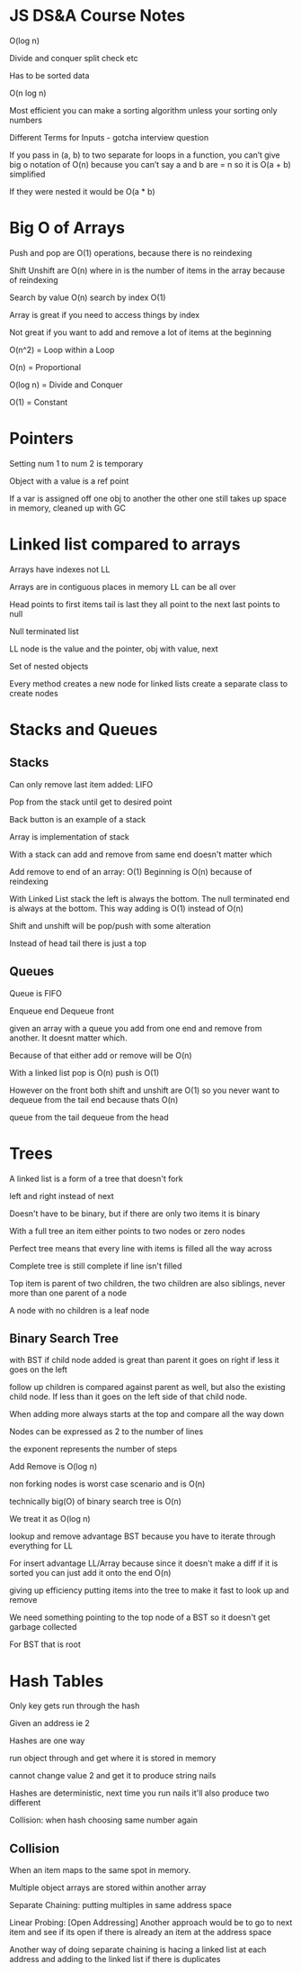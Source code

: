 # JS DS&A Course Notes


O(log n)

Divide and conquer split check etc

Has to be sorted data

O(n log n)

Most efficient you can make a sorting algorithm unless your sorting only numbers

Different Terms for Inputs - gotcha interview question

If you pass in (a, b) to two separate for loops in a function, you can’t give big o notation of O(n) because you can’t say a and b are = n so it is O(a + b) simplified

If they were nested it would be O(a * b)


# Big O of Arrays

Push and pop are O(1) operations, because there is no reindexing

Shift Unshift are O(n) where in is the number of items in the array because of reindexing

Search by value O(n) search by index O(1)

Array is great if you need to access things by index

Not great if you want to add and remove a lot of items at the beginning

O(n^2) = Loop within a Loop

O(n) = Proportional

O(log n) = Divide and Conquer

O(1) = Constant



# Pointers

Setting num 1 to num 2 is temporary

Object with a value is a ref point

If a var is assigned off one obj to another the other one still takes up space in memory, cleaned up with GC


# Linked list compared to arrays

Arrays have indexes not LL

Arrays are in contiguous places in memory LL can be all over

Head points to first items tail is last they all point to the next last points to null

Null terminated list

LL node is the value and the pointer, obj with value, next

Set of nested objects

Every method creates a new node for linked lists create a separate class to create nodes

# Stacks and Queues

## Stacks

Can only remove last item added: LIFO

Pop from the stack until get to desired point

Back button is an example of a stack

Array is implementation of stack

With a stack can add and remove from same end doesn't matter which

Add remove to end of an array: O(1) 
Beginning is O(n) because of reindexing

With Linked List stack the left is always the bottom.  The null terminated end is always at the bottom.  This way adding is O(1) instead of O(n) 

Shift and unshift will be pop/push with some alteration

Instead of head tail there is just a top

## Queues

Queue is FIFO 

Enqueue end Dequeue front

given an array with a queue you add from one end and remove from another.  It doesnt matter which.

Because of that either add or remove will be O(n) 

With a linked list pop is O(n) push is O(1)

However on the front both shift and unshift are O(1) so you never want to dequeue from the tail end because thats O(n)

queue from the tail dequeue from the head

# Trees

A linked list is a form of a tree that doesn't fork

left and right instead of next

Doesn't have to be binary, but if there are only two items it is binary

With a full tree an item either points to two nodes or zero nodes

Perfect tree means that every line with items is filled all the way across

Complete tree is still complete if line isn't filled

Top item is parent of two children, the two children are also siblings, never more than one parent of a node

A node with no children is a leaf node

## Binary Search Tree

with BST if child node added is great than parent it goes on right if less it goes on the left

follow up children is compared against parent as well, but also the existing child node.  If less than it goes on the left side of that child node.

When adding more always starts at the top and compare all the way down

Nodes can be expressed as 2 to the number of lines

the exponent represents the number of steps

Add Remove is O(log n)

non forking nodes is worst case scenario and is O(n)

technically big(O) of binary search tree is O(n)

We treat it as O(log n)

lookup and remove advantage BST because you have to iterate through everything for LL

For insert advantage LL/Array because since it doesn't make a diff if it is sorted you can just add it onto the end O(n)

giving up efficiency putting items into the tree to make it fast to look up and remove

We need something pointing to the top node of a BST so it doesn't get garbage collected

For BST that is root

# Hash Tables

Only key gets run through the hash 

Given an address ie 2

Hashes are one way

run object through and get where it is stored in memory

cannot change value 2 and get it to produce string nails

Hashes are deterministic, next time you run nails it'll also produce two different

Collision: when hash choosing same number again

## Collision

When an item maps to the same spot in memory.

Multiple object arrays are stored within another array

Separate Chaining: putting multiples in same address space

Linear Probing: [Open Addressing] Another approach would be to go to next item and see if its open if there is already an item at the address space

Another way of doing separate chaining is hacing a linked list at each address and adding to the linked list if there is duplicates